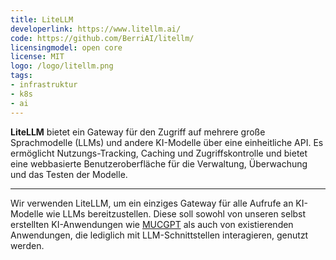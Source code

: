 ```yaml
---
title: LiteLLM
developerlink: https://www.litellm.ai/
code: https://github.com/BerriAI/litellm/
licensingmodel: open core
license: MIT
logo: /logo/litellm.png
tags:
- infrastruktur
- k8s
- ai
---
```

__LiteLLM__ bietet ein Gateway für den Zugriff auf mehrere große Sprachmodelle (LLMs) und andere KI-Modelle über eine einheitliche API.
Es ermöglicht Nutzungs-Tracking, Caching und Zugriffskontrolle und bietet eine webbasierte Benutzeroberfläche für die Verwaltung, Überwachung und das Testen der Modelle.

---

Wir verwenden LiteLLM, um ein einziges Gateway für alle Aufrufe an KI-Modelle wie LLMs bereitzustellen.
Diese soll sowohl von unseren selbst erstellten KI-Anwendungen wie [MUCGPT](mucgpt) als auch von existierenden Anwendungen, die lediglich mit LLM-Schnittstellen interagieren, genutzt werden.
